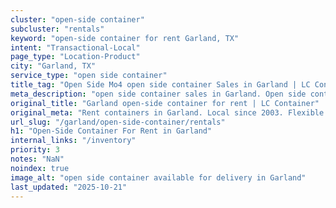 ```yaml
---
cluster: "open-side container"
subcluster: "rentals"
keyword: "open-side container for rent Garland, TX"
intent: "Transactional-Local"
page_type: "Location-Product"
city: "Garland, TX"
service_type: "open side container"
title_tag: "Open Side Mo4 open side container Sales in Garland | LC Container"
meta_description: "open side container sales in Garland. Open side containers for oversized cargo. Fast delivery, competitive pricing. Serving open side container area. Quote ID: I0R. Call (214) 524-4168 for your free quote today."
original_title: "Garland open-side container for rent | LC Container"
original_meta: "Rent containers in Garland. Local since 2003. Flexible rental terms. Same-week delivery available. Get your free quote — call (214) 524-4168 today."
url_slug: "/garland/open-side-container/rentals"
h1: "Open-Side Container For Rent in Garland"
internal_links: "/inventory"
priority: 3
notes: "NaN"
noindex: true
image_alt: "open side container available for delivery in Garland"
last_updated: "2025-10-21"
---
```


<!-- TODO: Add unique city/inventory copy, images, and internal links here. -->
